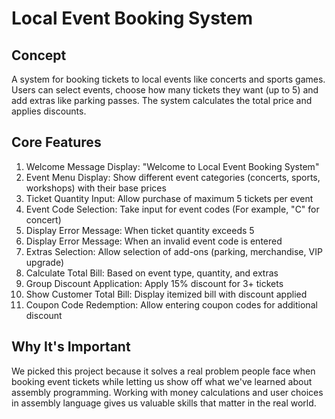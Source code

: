 # Local Event Booking System

## Concept

A system for booking tickets to local events like concerts and sports games. Users can select events, choose how many tickets they want (up to 5\) and add extras like parking passes. The system calculates the total price and applies discounts.

## Core Features

1. Welcome Message Display: "Welcome to Local Event Booking System"  
2. Event Menu Display: Show different event categories (concerts, sports, workshops) with their base prices  
3. Ticket Quantity Input: Allow purchase of maximum 5 tickets per event  
4. Event Code Selection: Take input for event codes (For example, "C" for concert)  
5. Display Error Message: When ticket quantity exceeds 5  
6. Display Error Message: When an invalid event code is entered  
7. Extras Selection: Allow selection of add-ons (parking, merchandise, VIP upgrade)  
8. Calculate Total Bill: Based on event type, quantity, and extras  
9. Group Discount Application: Apply 15% discount for 3+ tickets  
10. Show Customer Total Bill: Display itemized bill with discount applied  
11. Coupon Code Redemption: Allow entering coupon codes for additional discount

## Why It's Important

We picked this project because it solves a real problem people face when booking event tickets while letting us show off what we've learned about assembly programming. Working with money calculations and user choices in assembly language gives us valuable skills that matter in the real world.
